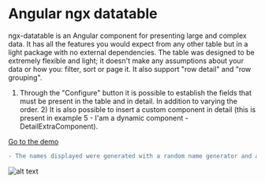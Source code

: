 # Angular ngx datatable

ngx-datatable is an Angular component for presenting large and complex data. It has all the
features you would expect from any other table but in a light package with no external dependencies.
The table was designed to be extremely flexible and light; it doesn't make any assumptions about
your data or how you: filter, sort or page it. It also support "row detail" and "row grouping".

1) Through the "Configure" button it is possible to establish the fields that must be present in the
table and in detail. In addition to varying the order. 2) It is also possible to insert a custom component
in detail (this is present in example 5 - I'am a dynamic component - DetailExtraComponent).

[Go to the demo](https://www.stefanomarchisio.it/AppNgxdatatable/index.html)

```diff
- The names displayed were generated with a random name generator and are not real people! 
```

![alt text](https://www.stefanomarchisio.it/img/ngx-angular-datatable4.png)
